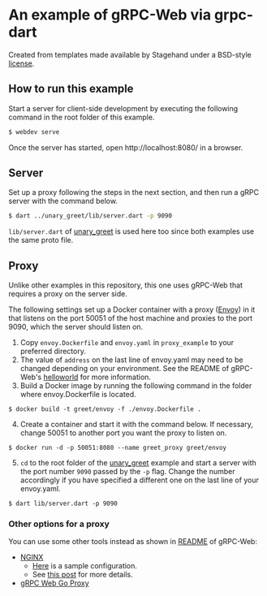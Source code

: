 # An example of gRPC-Web via grpc-dart

Created from templates made available by Stagehand under a BSD-style
[license](https://github.com/dart-lang/stagehand/blob/master/LICENSE).

## How to run this example

Start a server for client-side development by executing the following command in the root folder of this example.

```sh
$ webdev serve
```

Once the server has started, open http://localhost:8080/ in a browser.

## Server

Set up a proxy following the steps in the next section, and then run a gRPC server with the command below.

```sh
$ dart ../unary_greet/lib/server.dart -p 9090
```

`lib/server.dart` of [unary_greet](../unary_greet) is used here too since both examples use the same proto file.

## Proxy

Unlike other examples in this repository, this one uses gRPC-Web that requires a proxy on the server side.

The following settings set up a Docker container with a proxy ([Envoy](https://www.envoyproxy.io/)) in it that listens on the port 50051 of the host machine and proxies to the port 9090, which the server should listen on.

1. Copy `envoy.Dockerfile` and `envoy.yaml` in `proxy_example` to your preferred directory.
2. The value of `address` on the last line of envoy.yaml may need to be changed depending on your environment.
See the README of gRPC-Web's [helloworld](https://github.com/grpc/grpc-web/tree/master/net/grpc/gateway/examples/helloworld) for more information.
3. Build a Docker image by running the following command in the folder where envoy.Dockerfile is located.  
```
$ docker build -t greet/envoy -f ./envoy.Dockerfile .
```
4. Create a container and start it with the command below.
If necessary, change 50051 to another port you want the proxy to listen on.  
```
$ docker run -d -p 50051:8080 --name greet_proxy greet/envoy
```
5. `cd` to the root folder of the [unary_greet](../unary_greet) example and start a server with the port number `9090` passed by the `-p` flag.
Change the number accordingly if you have specified a different one on the last line of your envoy.yaml.  
```
$ dart lib/server.dart -p 9090
```

### Other options for a proxy

You can use some other tools instead as shown in [README](https://www.envoyproxy.io/) of gRPC-Web:

* [NGINX](https://www.nginx.com/)
    * [Here](https://github.com/grpc/grpc-web/blob/master/net/grpc/gateway/examples/echo/nginx.conf) is a sample configuration.
    * See [this post](https://www.nginx.com/blog/nginx-1-13-10-grpc/) for more details.
* [gRPC Web Go Proxy](https://github.com/improbable-eng/grpc-web/tree/master/go/grpcwebproxy)

